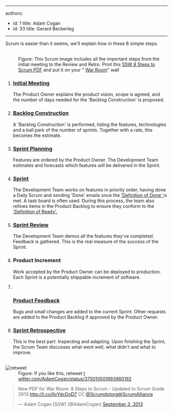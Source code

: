 

---
authors:
  - id: 1
    title: Adam Cogan
  - id: 33
    title: Gerard Beckerleg
---




<span class='intro'> <p>​​Scrum is easier than it seems, we'll explain how in these 8 simple steps. <br></p> </span>

<dl class="goodImage"><dt> 
      <img src="/PublishingImages/8Steps_preview.jpg" alt="" />​</dt><dd>Fi​gure&#58; This Scrum image includes all the important steps from the initial meeting to the Review and Retro. Print this 
      <a href="/Documents/8StepstoScrum.pdf">SSW 8 Steps to Scrum PDF</a>&#160;and put it on your &quot; 
      <a href="/Pages/ScrumVisualImage.aspx">War Room</a>&quot; wall​</dd></dl><ol><li><h3>​<a href="/_layouts/15/FIXUPREDIRECT.ASPX?WebId=3dfc0e07-e23a-4cbb-aac2-e778b71166a2&amp;TermSetId=07da3ddf-0924-4cd2-a6d4-a4809ae20160&amp;TermId=459927ab-429c-4882-8822-ccfda6be4be6">Initial Meeting</a></h3><p>The Product Owner explains the product vision,&#160;scope is agreed, and the number of days needed for the 'Backlog Construction' is proposed.</p></li><li><h3>​<a href="/_layouts/15/FIXUPREDIRECT.ASPX?WebId=3dfc0e07-e23a-4cbb-aac2-e778b71166a2&amp;TermSetId=07da3ddf-0924-4cd2-a6d4-a4809ae20160&amp;TermId=8d7b1fab-5923-4e07-8da2-ba906053c056">Backlog Construction</a></h3><p>A 'Backlog Construction' is performed, listing the features, technologies and a ball park of the number of sprints. Together with a rate, this becomes&#160;the estimate.</p></li><li><h3>
         <a href="/Management/RulesToBetterScrumUsingTFS/Pages/SprintPlanning(WHAT)Meeting.aspx">Sprint Planning</a></h3><p>Features are ordered by the Product Owner. The Development Team estimates and forecasts which features will be delivered in the Sprint.</p></li><li><h3>
         ​<a href="/_layouts/15/FIXUPREDIRECT.ASPX?WebId=3dfc0e07-e23a-4cbb-aac2-e778b71166a2&amp;TermSetId=07da3ddf-0924-4cd2-a6d4-a4809ae20160&amp;TermId=731a3f5d-a266-4944-876c-a45afa82832f">Sprint</a></h3><p>The Development Team works on features in priority order, having done a Daily Scrum and sending 'Done' emails once the 
         <a href="/_layouts/15/FIXUPREDIRECT.ASPX?WebId=3dfc0e07-e23a-4cbb-aac2-e778b71166a2&amp;TermSetId=07da3ddf-0924-4cd2-a6d4-a4809ae20160&amp;TermId=6449ae79-ba88-447e-aa48-36173029a2af">'Definition of Done' </a>is met. A task board is often used. During this process, the team also refines items in the Product Backlog to ensure they conform to the 
         <a href="/Pages/Definition-of-Ready.aspx">'Definition of Ready'.</a></p></li><li><h3>
         <a href="/Pages/SprintReviewMeeting.aspx">Sprint Review</a></h3><p>The Development Team demos all the features they've completed. Feedback is gathered. This is the real measure of the success of the Sprint.</p></li><li><h3>Product Increment</h3><p>Work accepted by the Product Owner can be deployed to production. Each Sprint is a potentially shippable increment of software.</p></li><li>​
      <h3>
         <a href="/Pages/CreateBugs.aspx">Product Feedback</a></h3><p>Bugs and small changes are&#160;added to the current Sprint. Other requests are added to the Product Backlog if approved by the Product Owner.</p></li><li><h3>
         <a href="/Pages/RetrospectiveMeeting.aspx">Sprint Retrospective</a></h3><p>This is the best part&#58; Inspecting and adapting. Upon finishing the Sprint, the Scrum Team discusses what went well, what didn't and what to improve.</p></li></ol><dl class="image">​ 
   <dt> 
      <img src="/PublishingImages/8steps2013-tweet.jpg" alt="retweet" /> 
   </dt><dd>Figure&#58; If you like this, retweet ​<a href="https&#58;//twitter.com/AdamCogan/status/375010501693960192" target="_blank">t​witter.com/AdamCogan/status/375010501693960192​</a></dd></dl><blockquote class="twitter-tweet"><p>New PDF for War Room&#58; 8 Steps to Scrum - Updated to Scrum Guide 2013 
      <a href="http&#58;//t.co/lIvYdcDoD7">http&#58;//t.co/lIvYdcDoD7</a> CC 
      <a href="https&#58;//twitter.com/Scrumdotorg">@Scrumdotorg</a><a href="https&#58;//twitter.com/ScrumAlliance">@ScrumAlliance</a></p>— Adam Cogan [SSW] (@AdamCogan) 
   <a href="https&#58;//twitter.com/AdamCogan/statuses/375010501693960192">September 3, 2013</a></blockquote> ​


